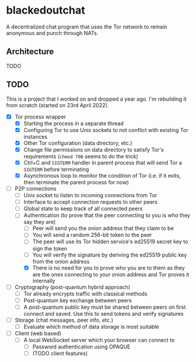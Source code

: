 # blackedoutchat
A decentralized chat program that uses the Tor network to remain anonymous and punch through NATs.

## Architecture
TODO

## TODO
This is a project that I worked on and dropped a year ago. I'm rebuilding it from scratch (started on 23rd April 2022).

- [x] Tor process wrapper
  - [x] Starting the process in a separate thread
  - [x] Configuring Tor to use Unix sockets to not conflict with existing Tor instances
  - [x] Other Tor configuration (data directory, etc.)
  - [x] Change file permissions on data directory to satisfy Tor's requirements (`chmod 700` seems to do the trick)
  - [x] Ctrl+C and `SIGTERM` handler in parent process that will send Tor a `SIGTERM` before terminating
  - [x] Asynchronous loop to monitor the condition of Tor (i.e. if it exits, then terminate the parent process for now)
- [ ] P2P connections
  - [ ] Unix socket to listen to incoming connections from Tor
  - [ ] Interface to accept connection requests to other peers
  - [ ] Global state to keep track of all connected peers
  - [ ] Authentication (to prove that the peer connecting to you is who they say they are)
    - [ ] Peer will send you the onion address that they claim to be
    - [ ] You will send a random 256-bit token to the peer
    - [ ] The peer will use its Tor hidden service's ed25519 secret key to sign the token
    - [ ] You will verify the signature by deriving the ed25519 public key from the onion address
    - [x] There is no need for you to prove who you are to them as they are the ones connecting to your onion address and Tor proves it internally
- [ ] Cryptography (post-quantum hybrid approach)
  - [ ] Tor already encrypts traffic with classical methods
  - [ ] Post-quantum key exchange between peers
  - [ ] A post-quantum public key must be shared between peers on first connect and saved. Use this to send tokens and verify signatures
- [ ] Storage (chat messages, peer info, etc.)
  - [ ] Evaluate which method of data storage is most suitable
- [ ] Client (web based)
  - [ ] A local WebSocket server which your browser can connect to
    - [ ] Password authentication using OPAQUE
    - [ ] (TODO client features)
